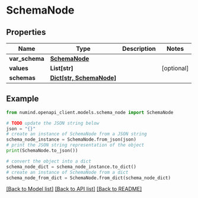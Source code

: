 # SchemaNode


## Properties

Name | Type | Description | Notes
------------ | ------------- | ------------- | -------------
**var_schema** | [**SchemaNode**](SchemaNode.md) |  | 
**values** | **List[str]** |  | [optional] 
**schemas** | [**Dict[str, SchemaNode]**](SchemaNode.md) |  | 

## Example

```python
from numind.openapi_client.models.schema_node import SchemaNode

# TODO update the JSON string below
json = "{}"
# create an instance of SchemaNode from a JSON string
schema_node_instance = SchemaNode.from_json(json)
# print the JSON string representation of the object
print(SchemaNode.to_json())

# convert the object into a dict
schema_node_dict = schema_node_instance.to_dict()
# create an instance of SchemaNode from a dict
schema_node_from_dict = SchemaNode.from_dict(schema_node_dict)
```
[[Back to Model list]](../README.md#documentation-for-models) [[Back to API list]](../README.md#documentation-for-api-endpoints) [[Back to README]](../README.md)


